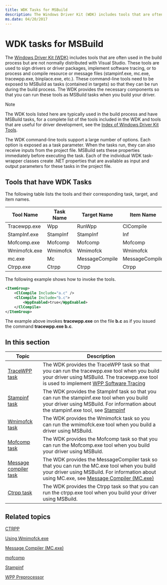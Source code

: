 ```yaml
---
title: WDK Tasks for MSBuild
description: The Windows Driver Kit (WDK) includes tools that are often used in the build process but are not normally distributed with Visual Studio.
ms.date: 04/20/2017
---
```


# WDK tasks for MSBuild

The [Windows Driver Kit (WDK)](../download-the-wdk.md) includes tools that are often used in the build process but are not normally distributed with Visual Studio. These tools are used to sign drivers or driver packages, implement software tracing, or to process and compile resource or message files (stampinf.exe, mc.exe, tracewpp.exe, binplace.exe, etc.). These command-line tools need to be exposed to MSBuild as tasks (contained in targets) so that they can be run during the build process. The WDK provides the necessary components so that you can run these tools as MSBuild tasks when you build your driver.

>[!NOTE]
>The WDK tools listed here are typically used in the build process and have MSBuild tasks, for a complete list of the tools included in the WDK and tools that are useful for driver development, see the [Index of Windows Driver Kit Tools](index-of-windows-driver-kit-tools.md).

The WDK command-line tools support a large number of options. Each option is exposed as a task parameter. When the tasks run, they can also receive inputs from the project file. MSBuild sets these properties immediately before executing the task. Each of the individual WDK task-wrapper classes create .NET properties that are available as input and output parameters for these tasks in the project file.

## Tools that have WDK Tasks

The following table lists the tools and their corresponding task, target, and item names.

| Tool Name    | Task Name | Target Name    | Item Name      |
|--------------|-----------|----------------|----------------|
| Tracewpp.exe | Wpp       | RunWpp         | ClCompile      |
| StampInf.exe | StampInf  | StampInf       | Inf            |
| Mofcomp.exe  | Mofcomp   | Mofcomp        | Mofcomp        |
| Wmimofck.exe | Wmimofck  | Wmimofck       | Wmimofck       |
| mc.exe       | Mc        | MessageCompile | MessageCompile |
| Ctrpp.exe    | Ctrpp     | Ctrpp          | Ctrpp          |

The following example shows how to invoke the tools.

```XML
<ItemGroup>
    <ClCompile Include="a.c" />
    <ClCompile Include="b.c">
        <WppEnabled>true</WppEnabled>
    </ClCompile>
</ItemGroup>
```

The example above invokes **tracewpp.exe** on the file **b.c** as if you issued the command **tracewpp.exe b.c**.

## In this section

|Topic|Description|
|----|----|
|[TraceWPP task](tracewpp-task.md)|The WDK provides the TraceWPP task so that you can run the tracewpp.exe tool when you build your driver using MSBuild. The tracewpp.exe tool is used to implement [WPP Software Tracing](wpp-software-tracing.md)|
|[Stampinf task](stampinf-task.md)|The WDK provides the StampInf task so that you can run the stampinf.exe tool when you build your driver using MSBuild. For information about the stampinf.exe tool, see [Stampinf](stampinf.md)|
|[Wmimofck task](wmimofck-task.md)|The WDK provides the Wmimofck task so you can run the wmimofck.exe tool when you build a driver using MSBuild.|
|[Mofcomp task](mofcomp-task.md)|The WDK provides the Mofcomp task so that you can run the Mofcomp.exe tool when you build your driver using MSBuld.|
|[Message compiler task](message-compiler-task.md)|The WDK provides the MessageCompiler task so that you can run the MC.exe tool when you build your driver using MSBuild. For information about using MC.exe, see [Message Compiler (MC.exe)](/windows/desktop/WES/message-compiler--mc-exe-)|
|[Ctrpp task](ctrpp-task.md)|The WDK provides the Ctrpp task so that you can run the ctrpp.exe tool when you build your driver using MSBuild.|

## Related topics

[CTRPP](/windows/desktop/PerfCtrs/ctrpp)

[Using Wmimofck.exe](../kernel/using-wmimofck-exe.md)

[Message Compiler (MC.exe)](/windows/desktop/WES/message-compiler--mc-exe-)

[mofcomp](/windows/desktop/WmiSdk/mofcomp)

[Stampinf](stampinf.md)

[WPP Preprocessor](wpp-preprocessor.md)
